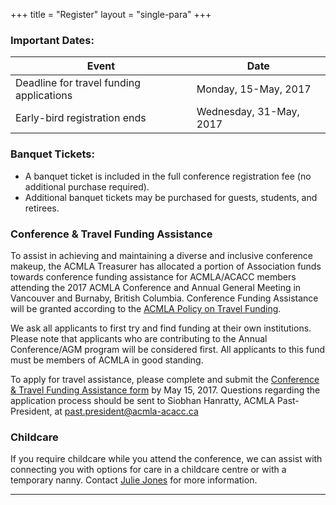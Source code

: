 +++
title = "Register"
layout = "single-para"
+++

### Important Dates:

| Event | Date |
|------|-------|
|Deadline for travel funding applications|Monday, 15-May, 2017|
|Early-bird registration ends |Wednesday, 31-May, 2017|

### Banquet Tickets:
* A banquet ticket is included in the full conference registration fee (no additional purchase required).
* Additional banquet tickets may be purchased for guests, students, and retirees.

### Conference & Travel Funding Assistance
To assist in achieving and maintaining a diverse and inclusive conference makeup, the ACMLA Treasurer has allocated a portion of Association funds towards conference funding assistance for ACMLA/ACACC members attending the 2017 ACMLA Conference and Annual General Meeting in Vancouver and Burnaby, British Columbia. Conference Funding Assistance will be granted according to the [ACMLA Policy on Travel Funding](https://acmla-acacc.ca/docs/ACMLA_conference-travel_funding_policy.pdf).

We ask all applicants to first try and find funding at their own institutions. Please note that applicants who are contributing to the Annual Conference/AGM program will be considered first. All applicants to this fund must be members of ACMLA in good standing.

To apply for travel assistance,  please complete and submit the [Conference & Travel Funding Assistance form](https://goo.gl/forms/QiQGFbtwXF8LpKMn1) by May 15, 2017. Questions regarding the application process should be sent to Siobhan Hanratty, ACMLA Past-President, at [past.president@acmla-acacc.ca](mailto:past.president@acmla-acacc.ca)

### Childcare 

If you require childcare while you attend the conference, we can assist with connecting you with options for care in a childcare centre or with a temporary nanny. Contact [Julie Jones](mailto:jsj7@sfu.ca) for more information. 

---

<script src="https://memberservices.membee.com/feeds/Events/EventScript.ashx?id=103&cid=688&wid=501" type="text/javascript"></script>
